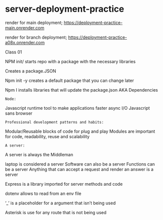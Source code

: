 # server-deployment-practice

render for main deployment;
https://deployment-practice-main.onrender.com

render for branch deployment;
https://deployment-practice-a08x.onrender.com

Class 01


NPM init/ starts repo with a package with the necessary libraries

Creates a package.JSON

Npm init -y creates a default package that you can change later

Npm I installs libraries that will update the package.json
AKA Dependencies

	Node:

Javascript runtime
tool to make applications faster
async I/O
Javascript sans browser

	Professional development patterns and habits:
Modular/Reusable blocks of code for plug and play
Modules are important for code, readability, reuse and scalability

	A server:
A server is always the Middleman

 laptop is considered a server
Software can also be a server
Functions can be a server
Anything that can accept a request and render an answer is a server


Express is a library imported for server methods and code

dotenv allows to read from an env file

‘_’ is a placeholder for a argument that isn’t being used

Asterisk is use for any route that is not being used

